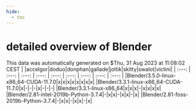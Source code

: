 ```yaml
---
hide:
  - toc
---
```


detailed overview of Blender
============================


This data was automatically generated on $Thu, 31 Aug 2023 at 11:08:02 CEST
| |accelgor|doduo|donphan|gallade|joltik|skitty|swalot|victini|
| :---: | :---: | :---: | :---: | :---: | :---: | :---: | :---: | :---: |
|Blender/3.5.0-linux-x86_64-CUDA-11.7.0|x|x|x|x|x|x|x|x|
|Blender/3.3.1-linux-x86_64-CUDA-11.7.0|x|-|-|-|x|-|-|-|
|Blender/3.3.1-linux-x86_64|x|x|x|-|x|x|x|x|
|Blender/2.81-intel-2019b-Python-3.7.4|-|x|x|-|x|x|-|x|
|Blender/2.81-foss-2019b-Python-3.7.4|-|x|x|-|x|x|-|x|
